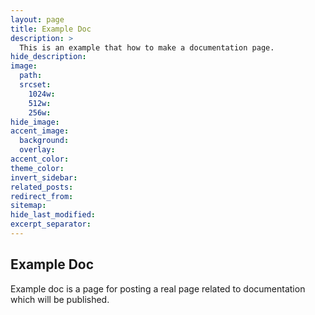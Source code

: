 ```yaml
---
layout: page
title: Example Doc
description: >
  This is an example that how to make a documentation page.
hide_description:
image:
  path:
  srcset:
    1024w:
    512w:
    256w:
hide_image:
accent_image:
  background:
  overlay:
accent_color:
theme_color:
invert_sidebar:
related_posts:
redirect_from:
sitemap:
hide_last_modified:
excerpt_separator:
---
```


## Example Doc

Example doc is a page for posting a real page related to documentation which will be published.
